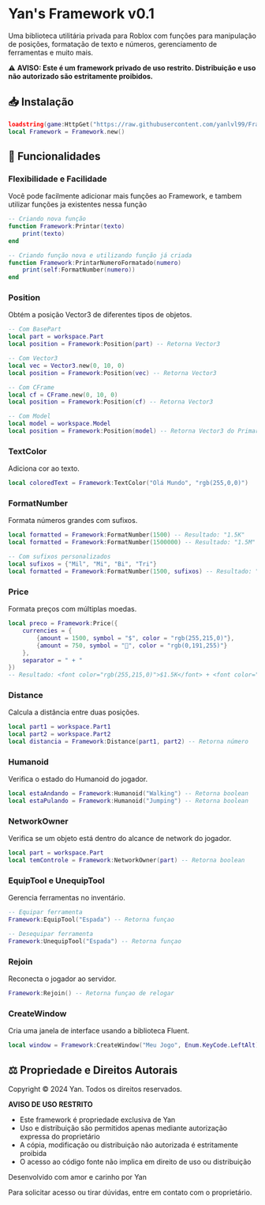 # Yan's Framework v0.1

Uma biblioteca utilitária privada para Roblox com funções para manipulação de posições, formatação de texto e números, gerenciamento de ferramentas e muito mais.

⚠️ **AVISO: Este é um framework privado de uso restrito. Distribuição e uso não autorizado são estritamente proibidos.**

## 📥 Instalação

```lua
loadstring(game:HttpGet("https://raw.githubusercontent.com/yanlvl99/Frameworks/refs/heads/main/base.lua"))()
local Framework = Framework.new()
```

## 🚀 Funcionalidades

### Flexibilidade e Facilidade
Você pode facilmente adicionar mais funções ao Framework, e tambem utilizar funções ja existentes nessa função 

```lua
-- Criando nova função 
function Framework:Printar(texto)
    print(texto)
end

-- Criando função nova e utilizando função já criada
function Framework:PrintarNumeroFormatado(numero)
    print(self:FormatNumber(numero))
end
```

### Position
Obtém a posição Vector3 de diferentes tipos de objetos.

```lua
-- Com BasePart
local part = workspace.Part
local position = Framework:Position(part) -- Retorna Vector3

-- Com Vector3
local vec = Vector3.new(0, 10, 0)
local position = Framework:Position(vec) -- Retorna Vector3

-- Com CFrame
local cf = CFrame.new(0, 10, 0)
local position = Framework:Position(cf) -- Retorna Vector3

-- Com Model
local model = workspace.Model
local position = Framework:Position(model) -- Retorna Vector3 do PrimaryPart
```

### TextColor
Adiciona cor ao texto.

```lua
local coloredText = Framework:TextColor("Olá Mundo", "rgb(255,0,0)")
```

### FormatNumber
Formata números grandes com sufixos.

```lua
local formatted = Framework:FormatNumber(1500) -- Resultado: "1.5K"
local formatted = Framework:FormatNumber(1500000) -- Resultado: "1.5M"

-- Com sufixos personalizados
local sufixos = {"Mil", "Mi", "Bi", "Tri"}
local formatted = Framework:FormatNumber(1500, sufixos) -- Resultado: "1.5Mil"
```

### Price
Formata preços com múltiplas moedas.

```lua
local preco = Framework:Price({
    currencies = {
        {amount = 1500, symbol = "$", color = "rgb(255,215,0)"},
        {amount = 750, symbol = "💎", color = "rgb(0,191,255)"}
    },
    separator = " + "
})
-- Resultado: <font color="rgb(255,215,0)">$1.5K</font> + <font color="rgb(0,191,255)">💎750</font>
```

### Distance
Calcula a distância entre duas posições.

```lua
local part1 = workspace.Part1
local part2 = workspace.Part2
local distancia = Framework:Distance(part1, part2) -- Retorna número
```

### Humanoid
Verifica o estado do Humanoid do jogador.

```lua
local estaAndando = Framework:Humanoid("Walking") -- Retorna boolean
local estaPulando = Framework:Humanoid("Jumping") -- Retorna boolean
```

### NetworkOwner
Verifica se um objeto está dentro do alcance de network do jogador.

```lua
local part = workspace.Part
local temControle = Framework:NetworkOwner(part) -- Retorna boolean
```

### EquipTool e UnequipTool
Gerencia ferramentas no inventário.

```lua
-- Equipar ferramenta
Framework:EquipTool("Espada") -- Retorna funçao 

-- Desequipar ferramenta
Framework:UnequipTool("Espada") -- Retorna funçao
```

### Rejoin
Reconecta o jogador ao servidor.

```lua
Framework:Rejoin() -- Retorna funçao de relogar
```

### CreateWindow
Cria uma janela de interface usando a biblioteca Fluent.

```lua
local window = Framework:CreateWindow("Meu Jogo", Enum.KeyCode.LeftAlt)
```

## ⚖️ Propriedade e Direitos Autorais

Copyright © 2024 Yan. Todos os direitos reservados.

**AVISO DE USO RESTRITO**
- Este framework é propriedade exclusiva de Yan
- Uso e distribuição são permitidos apenas mediante autorização expressa do proprietário
- A cópia, modificação ou distribuição não autorizada é estritamente proibida
- O acesso ao código fonte não implica em direito de uso ou distribuição

Desenvolvido com amor e carinho por Yan

Para solicitar acesso ou tirar dúvidas, entre em contato com o proprietário.
